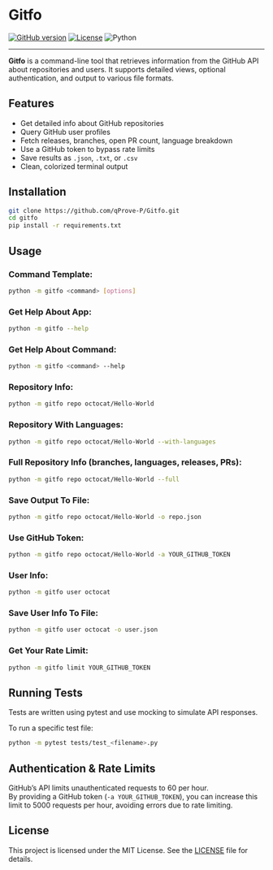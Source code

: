 # Gitfo

[![GitHub version](https://img.shields.io/badge/version-0.1.0-green?logo=github&logoColor=white)](https://github.com/qProve-P/gitfo)
[![License](https://img.shields.io/badge/license-MIT-green)](https://github.com/qProve-P/gitfo/blob/main/LICENSE)
![Python](https://img.shields.io/badge/Python-3.10%2B-blue?logo=python&logoColor=white)


---

**Gitfo** is a command-line tool that retrieves information from the GitHub API about repositories and users. It supports detailed views, optional authentication, and output to various file formats.

## Features

- Get detailed info about GitHub repositories
- Query GitHub user profiles
- Fetch releases, branches, open PR count, language breakdown
- Use a GitHub token to bypass rate limits
- Save results as `.json`, `.txt`, or `.csv`
- Clean, colorized terminal output

## Installation
```bash
git clone https://github.com/qProve-P/Gitfo.git
cd gitfo
pip install -r requirements.txt
```

## Usage

### Command Template:
```bash
python -m gitfo <command> [options]
```

### Get Help About App:
```bash
python -m gitfo --help
```

### Get Help About Command:
```bash
python -m gitfo <command> --help
```

### Repository Info:
```bash
python -m gitfo repo octocat/Hello-World
```

### Repository With Languages:
```bash
python -m gitfo repo octocat/Hello-World --with-languages
```

### Full Repository Info (branches, languages, releases, PRs):
```bash
python -m gitfo repo octocat/Hello-World --full
```

### Save Output To File:
```bash
python -m gitfo repo octocat/Hello-World -o repo.json
```

### Use GitHub Token:
```bash
python -m gitfo repo octocat/Hello-World -a YOUR_GITHUB_TOKEN
```

### User Info:
```bash
python -m gitfo user octocat
```

### Save User Info To File:
```bash
python -m gitfo user octocat -o user.json
```

### Get Your Rate Limit:
```bash
python -m gitfo limit YOUR_GITHUB_TOKEN
```

## Running Tests

Tests are written using pytest and use mocking to simulate API responses.

To run a specific test file:
```bash
python -m pytest tests/test_<filename>.py
```

## Authentication & Rate Limits

GitHub’s API limits unauthenticated requests to 60 per hour.  
By providing a GitHub token (`-a YOUR_GITHUB_TOKEN`), you can increase this limit to 5000 requests per hour, avoiding errors due to rate limiting.

## License

This project is licensed under the MIT License. See the [LICENSE](https://github.com/qProve-P/gitfo/blob/main/LICENSE) file for details.
